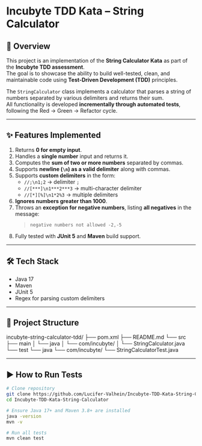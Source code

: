# Incubyte TDD Kata – String Calculator

## 📖 Overview
This project is an implementation of the **String Calculator Kata** as part of the **Incubyte TDD assessment**.  
The goal is to showcase the ability to build well-tested, clean, and maintainable code using **Test-Driven Development (TDD)** principles.

The `StringCalculator` class implements a calculator that parses a string of numbers separated by various delimiters and returns their sum.  
All functionality is developed **incrementally through automated tests**, following the Red → Green → Refactor cycle.

---

## ✨ Features Implemented
1. Returns **0 for empty input**.  
2. Handles a **single number** input and returns it.  
3. Computes the **sum of two or more numbers** separated by commas.  
4. Supports **newline (`\n`) as a valid delimiter** along with commas.  
5. Supports **custom delimiters** in the form:
   - `//;\n1;2` → delimiter `;`
   - `//[***]\n1***2***3` → multi-character delimiter
   - `//[*][%]\n1*2%3` → multiple delimiters
6. **Ignores numbers greater than 1000**.  
7. Throws an **exception for negative numbers**, listing **all negatives** in the message:  
   > `negative numbers not allowed -2,-5`
8. Fully tested with **JUnit 5** and **Maven** build support.

---

## 🛠️ Tech Stack
- Java 17
- Maven
- JUnit 5
- Regex for parsing custom delimiters

---

## 📂 Project Structure
incubyte-string-calculator-tdd/
├── pom.xml
├── README.md
└── src
├── main
│ └── java
│ └── com/incubyte/
│ └── StringCalculator.java
└── test
└── java
└── com/incubyte/
└── StringCalculatorTest.java


---

## ▶️ How to Run Tests
```bash
# Clone repository
git clone https://github.com/Lucifer-Valhein/Incubyte-TDD-Kata-String-Calculator.git
cd Incubyte-TDD-Kata-String-Calculator

# Ensure Java 17+ and Maven 3.8+ are installed
java -version
mvn -v

# Run all tests
mvn clean test

